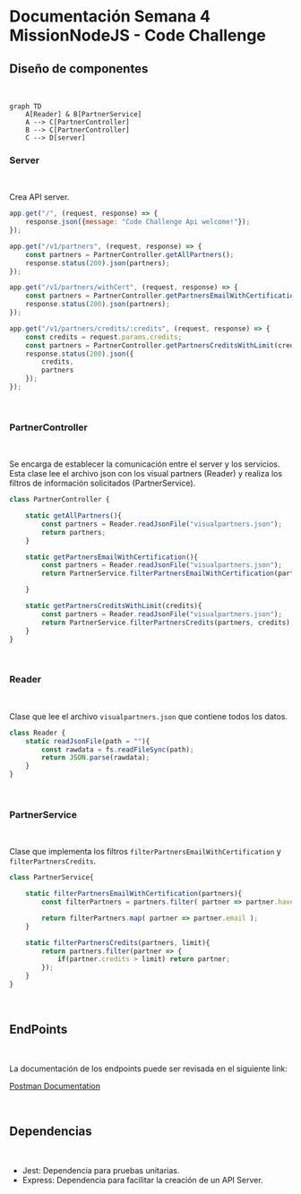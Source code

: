 # Documentación Semana 4 MissionNodeJS - Code Challenge

## Diseño de componentes

<br>

```mermaid
graph TD
    A[Reader] & B[PartnerService]
    A --> C[PartnerController]
    B --> C[PartnerController]
    C --> D[server]
```

### Server
<br>

Crea API server.

``` js
app.get("/", (request, response) => {
    response.json({message: "Code Challenge Api welcome!"});
});

app.get("/v1/partners", (request, response) => {
    const partners = PartnerController.getAllPartners();
    response.status(200).json(partners);
});

app.get("/v1/partners/withCert", (request, response) => {
    const partners = PartnerController.getPartnersEmailWithCertification();
    response.status(200).json(partners);
});

app.get("/v1/partners/credits/:credits", (request, response) => {
    const credits = request.params.credits;
    const partners = PartnerController.getPartnersCreditsWithLimit(credits);
    response.status(200).json({
        credits,
        partners
    });
});
```
<br>

### PartnerController 
<br>

Se encarga de establecer la comunicación entre el server y los servicios. Esta clase lee el archivo json con los visual partners (Reader) y realiza los filtros de información solicitados (PartnerService).

``` js
class PartnerController {

    static getAllPartners(){
        const partners = Reader.readJsonFile("visualpartners.json");
        return partners;
    }

    static getPartnersEmailWithCertification(){
        const partners = Reader.readJsonFile("visualpartners.json");
        return PartnerService.filterPartnersEmailWithCertification(partners);

    }

    static getPartnersCreditsWithLimit(credits){
        const partners = Reader.readJsonFile("visualpartners.json");
        return PartnerService.filterPartnersCredits(partners, credits);
    }
}
```
<br>

### Reader 
<br>

Clase que lee el archivo ```visualpartners.json``` que contiene todos los datos.

``` js
class Reader {
    static readJsonFile(path = ""){
        const rawdata = fs.readFileSync(path);
        return JSON.parse(rawdata);
    }
}
```
<br>

### PartnerService 
<br>

Clase que implementa los filtros ```filterPartnersEmailWithCertification``` y ```filterPartnersCredits```.

``` js
class PartnerService{

    static filterPartnersEmailWithCertification(partners){
        const filterPartners = partners.filter( partner => partner.haveCertification );

        return filterPartners.map( partner => partner.email );
    }

    static filterPartnersCredits(partners, limit){
        return partners.filter(partner => {
            if(partner.credits > limit) return partner;
        });
    }
}

```

<br>

## EndPoints

<br>

La documentación de los endpoints puede ser revisada en el siguiente link:

[Postman Documentation](https://documenter.getpostman.com/view/4966394/UyrDDvqd)

<br>

## Dependencias
<br>

- Jest: Dependencia para pruebas unitarias.
- Express: Dependencia para facilitar la creación de un API Server.